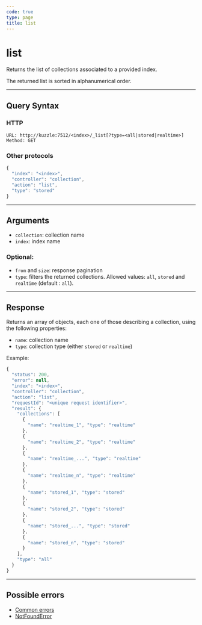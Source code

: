 ```yaml
---
code: true
type: page
title: list
---
```


# list

Returns the list of collections associated to a provided index.

The returned list is sorted in alphanumerical order.

---

## Query Syntax

### HTTP

```http
URL: http://kuzzle:7512/<index>/_list[?type=<all|stored|realtime>]
Method: GET
```

### Other protocols

```js
{
  "index": "<index>",
  "controller": "collection",
  "action": "list",
  "type": "stored"
}
```

---

## Arguments

- `collection`: collection name
- `index`: index name


### Optional:

- `from` and `size`: response pagination <DeprecatedBadge version="2.1.4" />
- `type`: filters the returned collections. Allowed values: `all`, `stored` and `realtime` (default : `all`). <DeprecatedBadge version="2.11.0" />

---

## Response

Returns an array of objects, each one of those describing a collection, using the following properties:

- `name`: collection name
- `type`: collection type (either `stored` or `realtime`)

Example:

```js
{
  "status": 200,
  "error": null,
  "index": "<index>",
  "controller": "collection",
  "action": "list",
  "requestId": "<unique request identifier>",
  "result": {
    "collections": [
      {
        "name": "realtime_1", "type": "realtime"
      },
      {
        "name": "realtime_2", "type": "realtime"
      },
      {
        "name": "realtime_...", "type": "realtime"
      },
      {
        "name": "realtime_n", "type": "realtime"
      },
      {
        "name": "stored_1", "type": "stored"
      },
      {
        "name": "stored_2", "type": "stored"
      },
      {
        "name": "stored_...", "type": "stored"
      },
      {
        "name": "stored_n", "type": "stored"
      }
    ],
    "type": "all"
  }
}
```

---

## Possible errors

- [Common errors](/core/2/api/errors/types#common-errors)
- [NotFoundError](/core/2/api/errors/types#notfounderror)

